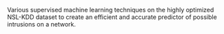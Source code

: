 Various supervised machine learning techniques on the highly optimized NSL-KDD dataset to create an efficient and accurate predictor of possible intrusions on a network.
